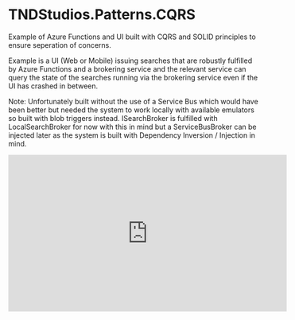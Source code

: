 # TNDStudios.Patterns.CQRS

Example of Azure Functions and UI built with CQRS and SOLID principles to ensure seperation of concerns. 

Example is a UI (Web or Mobile) issuing searches that are robustly fulfilled by Azure Functions and a brokering service and the relevant service can query the state of the searches running via the brokering service even if the UI has crashed in between. 

Note: Unfortunately built without the use of a Service Bus which would have been better but needed the system to work locally with available emulators so built with blob triggers instead. ISearchBroker is fulfilled with LocalSearchBroker for now with this in mind but a ServiceBusBroker can be injected later as the system is built with Dependency Inversion / Injection in mind.

<iframe width="560" height="315" src="https://www.youtube.com/embed/O2Q35mUsIB8" frameborder="0" allow="accelerometer; autoplay; encrypted-media; gyroscope; picture-in-picture" allowfullscreen></iframe>
